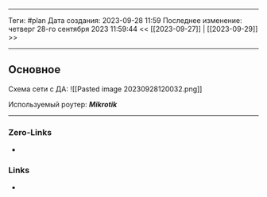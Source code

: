 ___
Теги: #plan 
Дата создания: 2023-09-28 11:59 
Последнее изменение: четверг 28-го сентября 2023 11:59:44
<< [[2023-09-27]] | [[2023-09-29]] >> 
___
## Основное

Схема сети с ДА:
![[Pasted image 20230928120032.png]]

Используемый роутер: ***Mikrotik***

___
### Zero-Links
- 

### Links
- 
